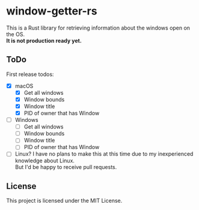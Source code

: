 # window-getter-rs
This is a Rust library for retrieving information about the windows open on the OS.  
**It is not production ready yet.**

## ToDo
First release todos:
- [x] macOS
  - [x] Get all windows
  - [x] Window bounds
  - [x] Window title
  - [x] PID of owner that has Window
- [ ] Windows
  - [ ] Get all windows
  - [ ] Window bounds
  - [ ] Window title
  - [ ] PID of owner that has Window
- [ ] Linux?
  I have no plans to make this at this time due to my inexperienced knowledge about Linux.  
  But I'd be happy to receive pull requests.

## License
This project is licensed under the MIT License.
